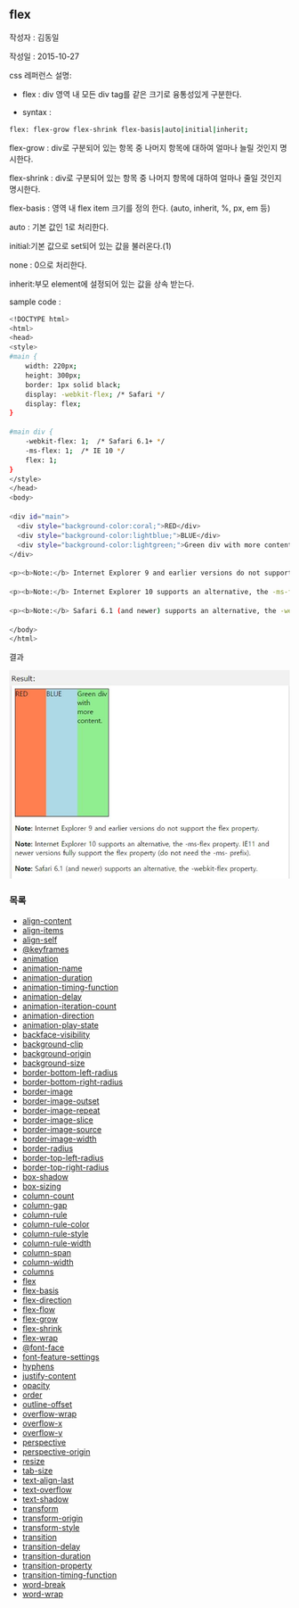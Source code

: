## flex

작성자 : 김동일

작성일 : 2015-10-27

css 레퍼런스 설명: 
 - flex : div 영역 내 모든 div tag를 같은 크기로 융통성있게 구분한다.
 
 - syntax : 
```sh 
flex: flex-grow flex-shrink flex-basis|auto|initial|inherit;
```

flex-grow : div로 구분되어 있는 항목 중 나머지 항목에 대하여 얼마나 늘릴 것인지 명시한다.

flex-shrink : div로 구분되어 있는 항목 중 나머지 항목에 대하여 얼마나 줄일 것인지 명시한다.

flex-basis : 영역 내 flex item 크기를 정의 한다. (auto, inherit, %, px, em 등)

auto : 기본 값인 1로 처리한다.

initial:기본 값으로 set되어 있는 값을 불러온다.(1)

none : 0으로 처리한다.

inherit:부모 element에 설정되어 있는 값을 상속 받는다.

sample code : 
```sh
<!DOCTYPE html>
<html>
<head>
<style> 
#main {
    width: 220px;
    height: 300px;
    border: 1px solid black;
    display: -webkit-flex; /* Safari */
    display: flex;
}

#main div {
    -webkit-flex: 1;  /* Safari 6.1+ */
    -ms-flex: 1;  /* IE 10 */    
    flex: 1;
}
</style>
</head>
<body>

<div id="main">
  <div style="background-color:coral;">RED</div>
  <div style="background-color:lightblue;">BLUE</div>  
  <div style="background-color:lightgreen;">Green div with more content.</div>
</div>

<p><b>Note:</b> Internet Explorer 9 and earlier versions do not support the flex property.</p>

<p><b>Note:</b> Internet Explorer 10 supports an alternative, the -ms-flex property. IE11 and newer versions fully support the flex property (do not need the -ms- prefix).</p>

<p><b>Note:</b> Safari 6.1 (and newer) supports an alternative, the -webkit-flex property.</p>

</body>
</html>

```

결과 

![flex](../images/flex.jpg)

### 목록
* [align-content](align-content.md)
* [align-items](align-items.md)
* [align-self](align-self.md)
* [@keyframes](@keyframes.md)
* [animation](animation.md)
* [animation-name](animation-name.md)
* [animation-duration](animation-duration.md)
* [animation-timing-function](animation-timing-function.md)
* [animation-delay](animation-delay.md)
* [animation-iteration-count](animation-iteration-count.md)
* [animation-direction](animation-direction.md)
* [animation-play-state](animation-play-state.md)
* [backface-visibility](backface-visibility.md)
* [background-clip](background-clip.md)
* [background-origin](background-origin.md)
* [background-size](background-size.md)
* [border-bottom-left-radius](border-bottom-left-radius.md)
* [border-bottom-right-radius](border-bottom-right-radius.md)
* [border-image](border-image.md)
* [border-image-outset](border-image-outset.md)
* [border-image-repeat](border-image-repeat.md)
* [border-image-slice](border-image-slice.md)
* [border-image-source](border-image-source.md)
* [border-image-width](border-image-width.md)
* [border-radius](border-radius.md)
* [border-top-left-radius](border-top-left-radius.md)
* [border-top-right-radius](border-top-right-radius.md)
* [box-shadow](box-shadow.md)
* [box-sizing](box-sizing.md)
* [column-count](column-count.md)
* [column-gap](column-gap.md)
* [column-rule](column-rule.md)
* [column-rule-color](column-rule-color.md)
* [column-rule-style](column-rule-style.md)
* [column-rule-width](column-rule-width.md)
* [column-span](column-span.md)
* [column-width](column-width.md)
* [columns](columns.md)
* [flex](flex.md)
* [flex-basis](flex-basis.md)
* [flex-direction](flex-direction.md)
* [flex-flow](flex-flow.md)
* [flex-grow](flex-grow.md)
* [flex-shrink](flex-shrink.md)
* [flex-wrap](flex-wrap.md)
* [@font-face](@font-face.md)
* [font-feature-settings](font-feature-settings.md)
* [hyphens](hyphens.md)
* [justify-content](justify-content.md)
* [opacity](opacity.md)
* [order](order.md)
* [outline-offset](outline-offset.md)
* [overflow-wrap](overflow-wrap.md)
* [overflow-x](overflow-x.md)
* [overflow-y](overflow-y.md)
* [perspective](perspective.md)
* [perspective-origin](perspective-origin.md)
* [resize](resize.md)
* [tab-size](tab-size.md)
* [text-align-last](text-align-last.md)
* [text-overflow](text-overflow.md)
* [text-shadow](text-shadow.md)
* [transform](transform.md)
* [transform-origin](transform-origin.md)
* [transform-style](transform-style.md)
* [transition](transition.md)
* [transition-delay](transition-delay.md)
* [transition-duration](transition-duration.md)
* [transition-property](transition-property.md)
* [transition-timing-function](transition-timing-function.md)
* [word-break](word-break.md)
* [word-wrap](word-wrap.md)